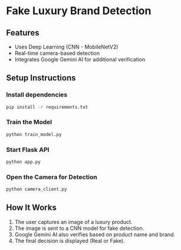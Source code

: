 
# Fake Luxury Brand Detection

## Features
- Uses Deep Learning (CNN - MobileNetV2)
- Real-time camera-based detection
- Integrates Google Gemini AI for additional verification

## Setup Instructions

### Install dependencies
```bash
pip install -r requirements.txt
```

### Train the Model
```bash
python train_model.py
```

### Start Flask API
```bash
python app.py
```

### Open the Camera for Detection
```bash
python camera_client.py
```

## How It Works
1. The user captures an image of a luxury product.
2. The image is sent to a CNN model for fake detection.
3. Google Gemini AI also verifies based on product name and brand.
4. The final decision is displayed (Real or Fake).
